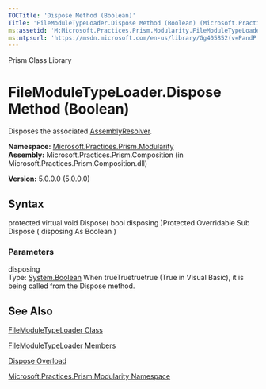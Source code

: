 ```yaml
---
TOCTitle: 'Dispose Method (Boolean)'
Title: 'FileModuleTypeLoader.Dispose Method (Boolean) (Microsoft.Practices.Prism.Modularity)'
ms:assetid: 'M:Microsoft.Practices.Prism.Modularity.FileModuleTypeLoader.Dispose(System.Boolean)'
ms:mtpsurl: 'https://msdn.microsoft.com/en-us/library/Gg405852(v=PandP.50)'
---
```


Prism Class Library

FileModuleTypeLoader.Dispose Method (Boolean)
=================================================

Disposes the associated [AssemblyResolver](https://msdn.microsoft.com/t:microsoft.practices.prism.modularity.assemblyresolver).

**Namespace:** [Microsoft.Practices.Prism.Modularity](https://msdn.microsoft.com/n:microsoft.practices.prism.modularity)
**Assembly:** Microsoft.Practices.Prism.Composition (in Microsoft.Practices.Prism.Composition.dll)

**Version:** 5.0.0.0 (5.0.0.0)

## Syntax


protected virtual void Dispose( bool disposing )Protected Overridable Sub Dispose ( disposing As Boolean )

### Parameters

disposing  
Type: [System.Boolean](http://msdn.microsoft.com/en-us/library/a28wyd50)
When trueTruetruetrue (True in Visual Basic), it is being called from the Dispose method.

See Also
--------


[FileModuleTypeLoader Class](https://msdn.microsoft.com/t:microsoft.practices.prism.modularity.filemoduletypeloader)

[FileModuleTypeLoader Members](https://msdn.microsoft.com/allmembers.t:microsoft.practices.prism.modularity.filemoduletypeloader)

[Dispose Overload](https://msdn.microsoft.com/overload:microsoft.practices.prism.modularity.filemoduletypeloader.dispose)

[Microsoft.Practices.Prism.Modularity Namespace](https://msdn.microsoft.com/n:microsoft.practices.prism.modularity)
